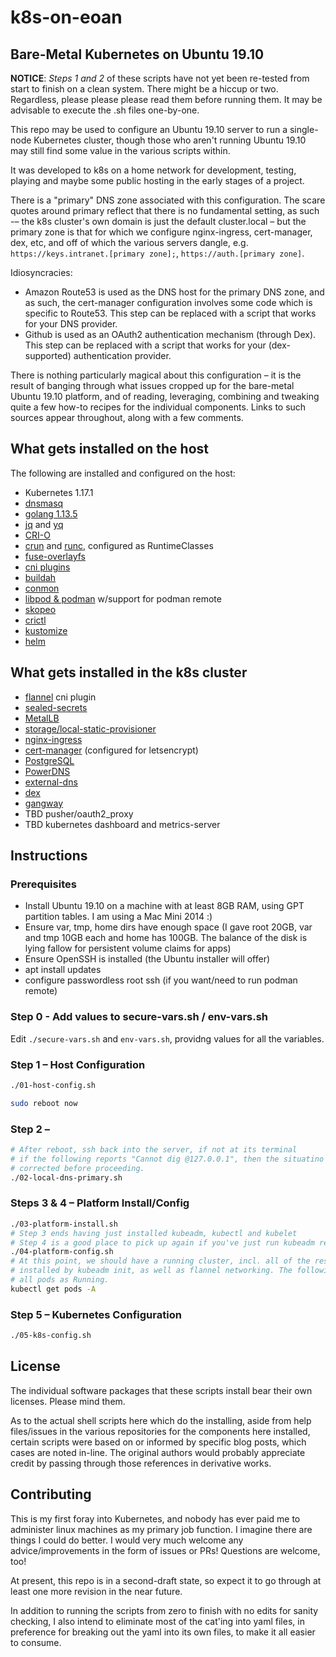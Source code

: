 # k8s-on-eoan

Bare-Metal Kubernetes on Ubuntu 19.10
---

__NOTICE__: _Steps 1 and 2_ of these scripts have not yet been re-tested from start to finish on a clean system. There might be a hiccup or two. Regardless, please please please read them before running them. It may be advisable to execute the .sh files one-by-one.

This repo may be used to configure an Ubuntu 19.10 server to run a single-node Kubernetes cluster, though those who aren't running Ubuntu 19.10 may still find some value in the various scripts within.

It was developed to k8s on a home network for development, testing, playing and maybe some public hosting in the early stages of a project.

There is a "primary" DNS zone associated with this configuration. The scare quotes around primary reflect that there is no fundamental setting, as such -– the k8s cluster's own domain is just the default cluster.local – but the primary zone is that for which we configure nginx-ingress, cert-manager, dex, etc, and off of which the various servers dangle, e.g. `https://keys.intranet.[primary zone];`, `https://auth.[primary zone]`.

Idiosyncracies:

* Amazon Route53 is used as the DNS host for the primary DNS zone, and as such, the cert-manager configuration involves some code which is specific to Route53. This step can be replaced with a script that works for your DNS provider.
* Github is used as an OAuth2 authentication mechanism (through Dex). This step can be replaced with a script that works for your (dex-supported) authentication provider.

There is nothing particularly magical about this configuration – it is the result of banging through what issues cropped up for the bare-metal Ubuntu 19.10 platform, and of reading, leveraging, combining and tweaking quite a few how-to recipes for the individual components. Links to such sources appear throughout, along with a few comments.

## What gets installed on the host

The following are installed and configured on the host:

* Kubernetes 1.17.1
* [dnsmasq](https://wiki.debian.org/dnsmasq)
* [golang 1.13.5](https://github.com/golang/go)
* [jq](https://stedolan.github.io/jq/) and [yq](https://github.com/kislyuk/yq)
* [CRI-O](https://github.com/cri-o/cri-o)
* [crun](https://github.com/containers/crun) and [runc](https://github.com/opencontainers/runc), configured as RuntimeClasses
* [fuse-overlayfs](https://github.com/containers/fuse-overlayfs)
* [cni plugins](https://github.com/containernetworking/plugins)
* [buildah](https://github.com/containers/buildah)
* [conmon](https://github.com/containers/conmon)
* [libpod & podman](https://github.com/containers/libpod) w/support for podman remote
* [skopeo](https://github.com/containers/skopeo)
* [crictl](https://github.com/kubernetes-sigs/cri-tools/blob/master/docs/crictl.md)
* [kustomize](https://github.com/kubernetes-sigs/kustomize)
* [helm](https://github.com/helm/helm)

## What gets installed in the k8s cluster

* [flannel](https://github.com/coreos/flannel) cni plugin
* [sealed-secrets](https://github.com/bitnami-labs/sealed-secrets)
* [MetalLB](https://metallb.universe.tf/)
* [storage/local-static-provisioner](https://github.com/kubernetes-sigs/sig-storage-local-static-provisioner)
* [nginx-ingress](https://kubernetes.github.io/ingress-nginx/)
* [cert-manager](https://cert-manager.io/) (configured for letsencrypt)
* [PostgreSQL](https://www.postgresql.org/)
* [PowerDNS](https://www.powerdns.com/)
* [external-dns](https://github.com/kubernetes-sigs/external-dns)
* [dex](https://github.com/dexidp/dex)
* [gangway](https://github.com/heptiolabs/gangway)
* TBD pusher/oauth2_proxy
* TBD kubernetes dashboard and metrics-server

<!-- The dashboard, which is exposed behind a singe-signon proxy, is the capstone of this configuration, It exercises all of the other installed runtime components.
-->

## Instructions

### Prerequisites

* Install Ubuntu 19.10 on a machine with at least 8GB RAM, using GPT partition tables. I am using a Mac Mini 2014 :)
* Ensure var, tmp, home dirs have enough space (I gave root 20GB, var and tmp 10GB each and home has 100GB. The balance of the disk is lying fallow for persistent volume claims for apps)
* Ensure OpenSSH is installed (the Ubuntu installer will offer)
* apt install updates
* configure passwordless root ssh (if you want/need to run podman remote)

### Step 0 - Add values to secure-vars.sh / env-vars.sh

Edit `./secure-vars.sh` and `env-vars.sh`, providng values for all the variables.

### Step 1 – Host Configuration
```bash
./01-host-config.sh

sudo reboot now
```
### Step 2 –
```bash
# After reboot, ssh back into the server, if not at its terminal
# if the following reports "Cannot dig @127.0.0.1", then the situatino should be
# corrected before proceeding.
./02-local-dns-primary.sh
```
### Steps 3 & 4 – Platform Install/Config
```bash
./03-platform-install.sh
# Step 3 ends having just installed kubeadm, kubectl and kubelet
# Step 4 is a good place to pick up again if you've just run kubeadm reset for one reason or another...
./04-platform-config.sh
# At this point, we should have a running cluster, incl. all of the resources
# installed by kubeadm init, as well as flannel networking. The following should show
# all pods as Running.
kubectl get pods -A
```
### Step 5 – Kubernetes Configuration
```bash
./05-k8s-config.sh
```

## License

The individual software packages that these scripts install bear their own licenses. Please mind them.

As to the actual shell scripts here which do the installing, aside from help files/issues in the various repositories for the components here installed, certain scripts were based on or informed by specific blog posts, which cases are noted in-line. The original authors would probably appreciate credit by passing through those references in derivative works.

## Contributing

This is my first foray into Kubernetes, and nobody has ever paid me to administer linux machines as my primary job function. I imagine there are things I could do better. I would very much welcome any advice/improvements in the form of issues or PRs! Questions are welcome, too!

At present, this repo is in a second-draft state, so expect it to go through at least one more revision in the near future.

In addition to running the scripts from zero to finish with no edits for sanity checking, I also intend to eliminate most of the cat'ing into yaml files, in preference for breaking out the yaml into its own files, to make it all easier to consume.
